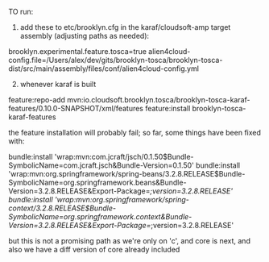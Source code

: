 
TO run:

1) add these to etc/brooklyn.cfg in the karaf/cloudsoft-amp target assembly (adjusting paths as needed):

brooklyn.experimental.feature.tosca=true
alien4cloud-config.file=/Users/alex/dev/gits/brooklyn-tosca/brooklyn-tosca-dist/src/main/assembly/files/conf/alien4cloud-config.yml


2) whenever karaf is built

feature:repo-add mvn:io.cloudsoft.brooklyn.tosca/brooklyn-tosca-karaf-features/0.10.0-SNAPSHOT/xml/features
feature:install brooklyn-tosca-karaf-features


the feature installation will probably fail; so far, some things have been fixed with:

bundle:install 'wrap:mvn:com.jcraft/jsch/0.1.50$Bundle-SymbolicName=com.jcraft.jsch&Bundle-Version=0.1.50'
bundle:install 'wrap:mvn:org.springframework/spring-beans/3.2.8.RELEASE$Bundle-SymbolicName=org.springframework.beans&Bundle-Version=3.2.8.RELEASE&Export-Package=*;version=3.2.8.RELEASE'
bundle:install 'wrap:mvn:org.springframework/spring-context/3.2.8.RELEASE$Bundle-SymbolicName=org.springframework.context&Bundle-Version=3.2.8.RELEASE&Export-Package=*;version=3.2.8.RELEASE'

but this is not a promising path as we're only on 'c', and core is next,
and also we have a diff version of core already included




